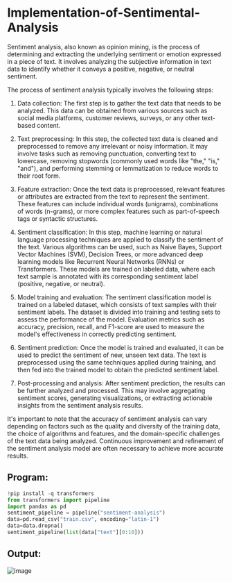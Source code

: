 # Implementation-of-Sentimental-Analysis
Sentiment analysis, also known as opinion mining, is the process of determining and extracting the underlying sentiment or emotion expressed in a piece of text. It involves analyzing the subjective information in text data to identify whether it conveys a positive, negative, or neutral sentiment.

The process of sentiment analysis typically involves the following steps:

1. Data collection: The first step is to gather the text data that needs to be analyzed. This data can be obtained from various sources such as social media platforms, customer reviews, surveys, or any other text-based content.

2. Text preprocessing: In this step, the collected text data is cleaned and preprocessed to remove any irrelevant or noisy information. It may involve tasks such as removing punctuation, converting text to lowercase, removing stopwords (commonly used words like "the," "is," "and"), and performing stemming or lemmatization to reduce words to their root form.

3. Feature extraction: Once the text data is preprocessed, relevant features or attributes are extracted from the text to represent the sentiment. These features can include individual words (unigrams), combinations of words (n-grams), or more complex features such as part-of-speech tags or syntactic structures.

4. Sentiment classification: In this step, machine learning or natural language processing techniques are applied to classify the sentiment of the text. Various algorithms can be used, such as Naive Bayes, Support Vector Machines (SVM), Decision Trees, or more advanced deep learning models like Recurrent Neural Networks (RNNs) or Transformers. These models are trained on labeled data, where each text sample is annotated with its corresponding sentiment label (positive, negative, or neutral).

5. Model training and evaluation: The sentiment classification model is trained on a labeled dataset, which consists of text samples with their sentiment labels. The dataset is divided into training and testing sets to assess the performance of the model. Evaluation metrics such as accuracy, precision, recall, and F1-score are used to measure the model's effectiveness in correctly predicting sentiment.

6. Sentiment prediction: Once the model is trained and evaluated, it can be used to predict the sentiment of new, unseen text data. The text is preprocessed using the same techniques applied during training, and then fed into the trained model to obtain the predicted sentiment label.

7. Post-processing and analysis: After sentiment prediction, the results can be further analyzed and processed. This may involve aggregating sentiment scores, generating visualizations, or extracting actionable insights from the sentiment analysis results.

It's important to note that the accuracy of sentiment analysis can vary depending on factors such as the quality and diversity of the training data, the choice of algorithms and features, and the domain-specific challenges of the text data being analyzed. Continuous improvement and refinement of the sentiment analysis model are often necessary to achieve more accurate results.
## Program:
```python
!pip install -q transformers
from transformers import pipeline
import pandas as pd
sentiment_pipeline = pipeline("sentiment-analysis")
data=pd.read_csv("train.csv", encoding="latin-1")
data=data.dropna()
sentiment_pipeline(list(data["text"][0:10]))
```
## Output:
![image](https://github.com/Prasannakumar019/Implementation-of-Sentimental-Analysis/assets/75235090/c46e22e2-c2dd-4b39-8637-7aa6b1ce4ee9)


